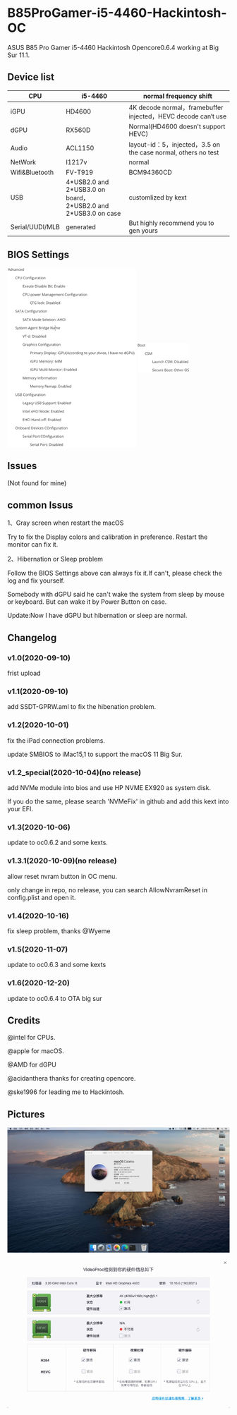 # B85ProGamer-i5-4460-Hackintosh-OC
ASUS B85 Pro Gamer i5-4460 Hackintosh Opencore0.6.4 working at Big Sur 11.1.

## Device list
| CPU             | i5-4460                                                      | normal frequency shift                                       |
| --------------- | ------------------------------------------------------------ | ------------------------------------------------------------ |
| iGPU            | HD4600                                                       | 4K decode normal，framebuffer injected，HEVC decode can‘t use |
| dGPU            | RX560D                                                       | Normal(HD4600 doesn't support HEVC)                          |
| Audio           | ACL1150                                                      | layout-id：5，injected，3.5 on the case normal, others no test |
| NetWork         | I1217v                                                       | normal                                                       |
| Wifi&Bluetooth  | FV-T919                                                      | BCM94360CD                                                   |
| USB             | 4\*USB2.0 and 2\*USB3.0 on board，<br />2\*USB2.0 and 2\*USB3.0 on case | customlized by kext                                          |
| Serial/UUDI/MLB | generated                                                    | But highly recommend you to gen yours                        |

## BIOS Settings
<img src="https://github.com/LiuLiujie/B85ProGamer-i5-4460-Hackintosh-OC/blob/master/pics/bios1.png" width = "291.5" height = "407.5" alt="" align=center />

<img src="https://github.com/LiuLiujie/B85ProGamer-i5-4460-Hackintosh-OC/blob/master/pics/bios2.png" width = "118" height = "66.5" alt="" align=center />

## Issues
(Not found for mine)

## common Issus
1、Gray screen when restart the macOS

Try to fix the Display colors and calibration in preference. Restart the monitor can fix it.

2、Hibernation or Sleep problem

Follow the BIOS Settings above can always fix it.If can't, please check the log and fix yourself.

Somebody with dGPU said he can't wake the system from sleep by mouse or keyboard. But can wake it by Power Button on case.

Update:Now I have dGPU but hibernation or sleep are normal.

## Changelog
### v1.0(2020-09-10)
frist upload
### v1.1(2020-09-10)
add SSDT-GPRW.aml to fix the hibenation problem.
### v1.2(2020-10-01)
fix the iPad connection problems.

update SMBIOS to iMac15,1 to support the macOS 11 Big Sur.
### v1.2_special(2020-10-04)(no release)
add NVMe module into bios and use HP NVME EX920 as system disk.

If you do the same, please search 'NVMeFix' in github and add this kext into your EFI.
### v1.3(2020-10-06)
update to oc0.6.2 and some kexts.
### v1.3.1(2020-10-09)(no release)
allow reset nvram button in OC menu.

only change in repo, no release, you can search AllowNvramReset in config.plist and open it.
### v1.4(2020-10-16)
fix sleep problem, thanks @Wyeme
### v1.5(2020-11-07)
update to oc0.6.3 and some kexts
### v1.6(2020-12-20)
update to oc0.6.4 to OTA big sur
## Credits
@intel for CPUs.

@apple for macOS.

@AMD for dGPU

@acidanthera thanks for creating opencore.

@ske1996 for leading me to Hackintosh.

## Pictures
![img1](https://github.com/LiuLiujie/B85ProGamer-i5-4460-Hackintosh-OC/blob/master/pics/pic1.jpg)

![img2](https://github.com/LiuLiujie/B85ProGamer-i5-4460-Hackintosh-OC/blob/master/pics/pic2.jpg)

